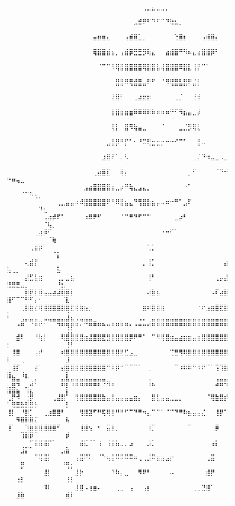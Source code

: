 ⠀⠀⠀⠀⠀⠀⠀⠀⠀⠀⠀⠀⠀⠀⠀⠀⠀⠀⠀⠀⠀⠀⠀⠀⠀⠀⠀⠀⠀⠀⢀⣠⣄⣀⣀⡀⠀⠀⠀⠀⠀⠀⠀⠀⠀⠀⠀⠀⠀⠀⠀⠀⠀⠀⠀⠀⠀⠀⠀⠀⠀⠀⠀⠀
⠀⠀⠀⠀⠀⠀⠀⠀⠀⠀⠀⠀⠀⠀⠀⠀⠀⠀⠀⠀⠀⠀⠀⠀⠀⠀⠀⠀⣠⣾⠟⠋⠙⠋⠉⠙⢷⣦⡀⠀⠀⠀⠀⠀⠀⠀⠀⠀⠀⠀⠀⠀⠀⠀⠀⠀⠀⠀⠀⠀⠀⠀⠀⠀
⠀⠀⠀⠀⠀⠀⠀⠀⠀⠀⠀⠀⠀⠀⠀⠀⠀⠀⠀⣤⣶⣶⣄⠀⠀⠀⢠⣾⣿⣁⡀⠀⠀⠀⠀⠀⠀⢑⣿⡆⠀⠀⠀⢠⣾⣿⡄⠀⠀⠀⠀⠀⠀⠀⠀⠀⠀⠀⠀⠀⠀⠀⠀⠀
⠀⠀⠀⠀⠀⠀⠀⠀⠀⠀⠀⠀⠀⠀⠀⠀⠀⠀⠀⢿⣿⣿⣾⣦⡀⢠⣾⡿⣛⣛⡻⢷⣄⠀⠀⣴⣾⣿⠛⠻⠦⣄⣴⣿⣿⡿⠃⠀⠀⠀⠀⠀⠀⠀⠀⠀⠀⠀⠀⠀⠀⠀⠀⠀
⠀⠀⠀⠀⠀⠀⠀⠀⠀⠀⠀⠀⠀⠀⠀⠀⠀⠀⠀⠀⠈⠉⠉⠻⢿⣿⣿⣿⣿⣿⢿⣿⣿⣧⢼⣿⣿⣿⠿⣿⣇⢸⡟⠉⠁⠀⠀⠀⠀⠀⠀⠀⠀⠀⠀⠀⠀⠀⠀⠀⠀⠀⠀⠀
⠀⠀⠀⠀⠀⠀⠀⠀⠀⠀⠀⠀⠀⠀⠀⠀⠀⠀⠀⠀⠀⠀⠀⠀⣿⣿⠿⢿⣾⣿⣤⠿⠋⠀⠈⠻⢿⣿⣧⣿⠟⣬⡇⠀⠀⠀⠀⠀⠀⠀⠀⠀⠀⠀⠀⠀⠀⠀⠀⠀⠀⠀⠀⠀
⠀⠀⠀⠀⠀⠀⠀⠀⠀⠀⠀⠀⠀⠀⠀⠀⠀⠀⠀⠀⠀⠀⠀⣼⣿⠃⠀⠀⢀⣴⣖⣶⠀⠀⠀⠀⠀⢀⡈⠀⠀⢘⣾⠀⠀⠀⠀⠀⠀⠀⠀⠀⠀⠀⠀⠀⠀⠀⠀⠀⠀⠀⠀⠀
⠀⠀⠀⠀⠀⠀⠀⠀⠀⠀⠀⠀⠀⠀⠀⠀⠀⠀⠀⠀⠀⠀⠀⣿⣿⣶⣶⣶⠿⠿⠿⠿⠷⠶⠶⠶⠛⠋⠻⣦⣤⣀⡼⠀⠀⠀⠀⠀⠀⠀⠀⠀⠀⠀⠀⠀⠀⠀⠀⠀⠀⠀⠀⠀
⠀⠀⠀⠀⠀⠀⠀⠀⠀⠀⠀⠀⠀⠀⠀⠀⠀⠀⠀⠀⠀⠀⠀⢿⡇⠀⣿⠻⢷⣤⣀⠀⠀⠀⠈⠀⠀⠀⣀⣈⡻⢿⣇⠀⠀⠀⠀⠀⠀⠀⠀⠀⠀⠀⠀⠀⠀⠀⠀⠀⠀⠀⠀⠀
⠀⠀⠀⠀⠀⠀⠀⠀⠀⠀⠀⠀⠀⠀⠀⠀⠀⠀⠀⠀⠀⠀⣠⣿⡿⠛⡏⠁⠂⠘⠭⢿⣒⣒⡒⠒⠒⠊⠉⠁⠀⠀⣿⠤⠀⠀⠀⠀⠀⠀⠀⠀⠀⠀⠀⠀⠀⠀⠀⠀⠀⠀⠀⠀
⠀⠀⠀⠀⠀⠀⠀⠀⠀⠀⠀⠀⠀⠀⠀⠀⠀⠀⠀⠀⠀⣰⣿⠟⠁⡄⠣⠀⠀⠀⠀⠀⠀⠀⠀⠀⠀⠀⠀⠀⠀⢀⡌⠙⠲⣤⣀⠠⣀⠀⠀⠀⠀⠀⠀⠀⠀⠀⠀⠀⠀⠀⠀⠀
⠀⠀⠀⠀⠀⠀⠀⠀⠀⠀⠀⠀⠀⠀⠀⠀⠀⠀⠀⢀⣴⣿⣏⠀⠀⢿⡄⠀⠀⠀⠀⠀⠀⠀⠀⠀⠀⠀⠀⠀⡀⠋⠀⠀⠀⠀⠈⠙⠚⠓⠶⢤⣀⠀⠀⠀⠀⠀⠀⠀⠀⠀⠀⠀
⠀⠀⠀⠀⠀⠀⠀⠀⠀⠀⠀⠀⠀⠀⠀⠀⠀⣠⣴⣿⣿⣿⣿⣶⣀⡴⠛⢷⣄⣠⣄⡀⠀⠀⠀⠀⠀⠀⠀⠐⠁⠀⠀⠀⠀⠀⠀⠀⠀⠀⠀⠀⠈⠉⠳⢦⡀⠀⠀⠀⠀⠀⠀⠀
⠀⠀⠀⠀⠀⠀⠀⠀⠀⠀⠀⢀⣀⣤⣤⠴⠾⣿⣿⣿⣿⣿⠟⠛⠿⣿⣦⣄⠙⢻⣿⣷⣦⡤⠤⠶⠒⠛⠁⣠⠏⠀⠀⠀⠀⠀⠀⠀⠀⠀⠀⠀⠀⠀⠀⠀⠹⣆⠀⠀⠀⠀⠀⠀
⠀⠀⠀⠀⠀⠀⠀⠀⢠⣴⡾⠏⠁⠀⠀⠀⠀⠰⠿⠟⠋⠀⠀⠀⠀⠈⠉⠛⠙⠋⠉⠉⠀⠀⠀⠀⠀⣀⡴⠃⠀⠀⠀⠀⠀⠀⠀⠀⠀⠀⠀⠀⠀⠀⠀⠀⠀⠈⢧⡀⠀⠀⠀⠀
⠀⠀⠀⠀⠀⠀⢀⣴⡿⠋⠀⠀⠀⠀⠀⠀⠀⠀⠀⠀⠀⠀⠀⠀⠀⠀⠀⠀⠀⠀⠀⠀⠀⠀⠐⠒⠋⠁⠀⠀⠀⠀⠀⠀⠀⠀⠀⠀⠀⠀⠀⠀⠀⠀⠀⠀⠀⠀⠈⢷⠀⠀⠀⠀
⠀⠀⠀⠀⠀⢀⣾⡿⠁⠀⠀⠀⠀⠀⠀⠀⠀⠀⠀⠀⠀⠀⠀⠀⠀⠀⠀⠀⠀⠀⠀⢉⡁⠀⠀⠀⠀⠀⠀⠀⠀⠀⠀⠀⠀⠀⠀⠀⠀⠀⠀⠀⠀⠀⠀⠀⠀⠀⠀⠈⡇⠀⠀⠀
⠀⠀⠀⠀⢄⣾⡟⠀⠀⠀⠀⠀⠀⠀⠀⠀⠀⠀⠀⠀⠀⠀⠀⠀⠀⠀⠀⠀⠀⠀⡀⢸⡁⠀⠀⠀⠀⠀⠀⠀⠀⠀⠀⠀⠀⠀⠀⠀⣴⣧⢀⡀⠀⠀⠀⠀⠀⠀⠀⠀⣧⠀⠀⠀
⠀⠀⠀⠀⣼⣋⣧⣶⠀⠀⠀⢀⡀⣀⣦⠀⠀⠀⠀⠀⠀⠀⠀⠀⠀⠀⠀⠀⠀⠀⠀⢸⠃⠀⠀⠀⠀⠀⠀⠀⠀⠀⠀⠀⠀⠀⢀⡤⣼⣿⣿⣟⣤⡀⠀⠀⠀⠀⠀⠀⠘⣦⠀⠀
⠀⠀⠀⠀⣿⡟⡇⣿⣤⣤⣴⣼⣿⣿⡇⠀⠀⠀⠀⠀⠀⠀⠀⠀⠀⠀⠀⠀⠀⠀⠀⢼⣷⣦⠀⠀⠀⠀⠀⠀⠀⠀⠀⠀⠀⠠⠏⣴⣿⣿⠋⠉⠉⠛⠋⡄⠂⠀⠀⠀⠀⠈⣇⠀
⠀⠀⠀⢀⣿⣷⣜⢿⣿⣿⣿⣿⣿⣿⣟⢿⣷⣦⡀⠀⠀⠀⠀⠀⠀⠀⠀⠀⠀⠀⣶⠾⣿⣿⣷⠀⠀⠀⠀⠀⠀⠀⠐⠖⣠⣶⣿⣟⣿⡇⠀⠀⠀⠀⠀⠀⠀⠀⠀⠀⠀⠀⢸⡀
⠀⠀⢀⣾⠋⠻⣿⡶⠍⠙⠛⢿⣿⣿⣿⣮⡙⠿⣿⣶⣤⣄⣀⣤⣤⣤⣤⡀⢀⣈⣁⣰⣿⣿⣿⣿⣿⣿⣿⣿⣿⣿⣿⣿⣿⣿⣿⣿⣿⠀⠀⠀⠀⠀⠀⠀⠀⠀⠀⠀⠀⠀⢸⡇
⠀⠀⣾⠇⠀⠀⠘⢷⡇⠀⠀⠀⢿⣿⣿⣿⣿⣶⣼⣿⣿⣟⣻⣿⣿⣿⣿⡿⠟⠛⠁⠀⠉⠻⢿⣿⣶⣤⣴⣶⣶⣤⣶⣿⣿⣿⣿⣿⣿⡆⠀⠀⠀⠀⠀⠀⠀⠀⠀⠀⠀⠀⢸⠇
⠀⢸⣿⠀⠀⠀⢠⡞⠀⠀⠀⠀⢾⣿⣿⣿⣿⣿⣿⣿⣿⣿⣿⣿⣿⣟⣋⣠⣀⠀⠀⠀⠀⠀⠀⠀⢉⣛⢻⢿⣿⣿⣿⣿⣿⣿⣿⣿⣿⡇⠀⠀⢀⠀⠀⠀⠀⠀⠀⠀⠀⠀⣸⠀
⠀⢸⡏⠀⠀⠀⣼⠁⠀⠀⠀⠀⣼⣿⣿⣿⣿⣿⣿⣿⣿⣿⠛⠿⡿⠛⠉⠉⠉⠁⠀⢀⠀⠀⠀⠀⠀⠉⠰⠿⠿⠛⠻⠟⠉⠁⢩⢹⣿⣿⣄⠀⠸⣆⠀⠀⠀⠀⠀⠀⠀⠀⡇⠀
⠀⣿⢿⠀⠀⣰⠇⠀⠀⠀⠀⠀⣿⡟⢻⣿⣿⣿⣿⣿⡟⠻⢶⣤⠀⠀⠀⠀⠀⠀⠀⢸⣄⠀⠀⠀⠀⠀⠀⠀⠀⠀⠀⠀⠀⠀⣸⣿⢿⣿⣿⣦⠀⢹⣆⠀⠀⠀⠀⠀⠀⠀⡇⠀
⢀⡟⠺⠀⢐⡿⠀⠀⠀⠀⢀⣼⣿⠁⠀⢻⣿⣿⣿⣿⣿⣷⣤⣿⣤⣤⣤⣤⣶⡄⠀⠀⣿⣇⣤⣤⣀⣀⡀⠀⠀⠀⠀⠀⠈⢿⣷⣿⡾⠁⢿⣿⣷⣿⣿⡷⠀⠀⠀⠀⠀⠀⡇⠀
⢸⡇⠀⠘⣿⡁⠀⠀⢀⣰⣿⣿⠃⠀⠀⠀⢻⣿⣽⠋⠛⢯⢿⣿⠛⠛⠋⠉⠙⠛⠲⣄⠉⠉⠁⠈⠉⠙⠛⠷⣦⣤⣤⣌⠀⠀⢸⡟⠁⠀⠀⠻⣿⣿⣿⣍⠀⠀⠀⠀⠀⠀⢧⠀
⢸⠁⠀⠀⢹⣷⣿⣿⣿⣿⣿⠋⠀⠀⠀⠀⢸⣿⢢⠀⠂⠀⣭⣿⡀⠀⠀⠀⠀⠀⠀⢸⡉⠀⠀⠀⠀⠀⠀⠀⠉⠀⠀⠀⠀⠀⡿⠀⠀⠀⠀⠀⢹⣿⡿⠉⠀⠀⠀⠀⠀⠀⡾⠀
⠀⠀⠀⠀⠀⠋⣿⣿⣿⡟⠁⠀⠀⠀⠀⠀⣼⣏⠈⠁⢰⠀⢨⣿⣧⣀⡀⣠⠀⠀⠀⣸⡁⠀⠀⠀⠀⠀⠀⠀⠀⠀⠀⠀⠀⢠⡇⠀⠀⠀⠀⠀⣸⡍⠁⠀⠀⠀⠀⠀⠀⣠⣷⠀
⠀⠀⠀⠀⠀⠀⠙⢿⣿⡇⠀⠀⠀⠀⠀⢠⣿⠟⠇⠀⠈⠑⢦⣿⠿⠿⠿⠿⠶⢀⢀⣸⠿⣶⣦⣠⡖⠀⠀⠀⠀⠀⠀⠀⢀⣿⠀⠀⠀⠀⠀⠀⡿⠀⠀⠀⠀⠀⠀⠀⠀⠘⢻⡆
⠀⠀⠀⠀⠀⠀⠀⠀⣼⡇⠀⠀⠀⠀⠀⣸⡗⠀⠀⠀⠀⠀⠀⠙⠷⡄⣀⠀⠀⠻⠟⠃⠀⠀⠀⠀⠤⠀⠀⠀⠀⠀⠀⠀⣾⡟⠀⠀⠀⠀⠀⢰⡇⠀⠀⠀⠀⠀⠀⠀⠀⠀⢸⡇
⠀⠀⠀⠀⠀⠀⠀⠀⠹⠇⠀⠀⠀⠀⠀⣸⣿⠠⢰⣶⠄⠀⠀⠀⢀⣀⠀⢠⠀⠀⢠⡆⠀⠀⠀⠀⠀⠀⠀⠀⠀⢀⣀⣙⣿⠁⠀⠀⠀⠀⠀⣸⣷⠀⠀⠀⠀⠀⠀⠀⠀⠀⣾⠇
<!---
rlo2025/rlo2025 is a ✨ special ✨ repository because its `README.md` (this file) appears on your GitHub profile.
You can click the Preview link to take a look at your changes.
--->
